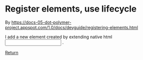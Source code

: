 # Register elements, use lifecycle

By https://docs-05-dot-polymer-project.appspot.com/1.0/docs/devguide/registering-elements.html

I add a new element created by extending native html <input> .

[Return](https://github.com/XinyueZ/hello-polymer/blob/master/README.md)